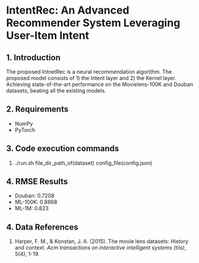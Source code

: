 # IntentRec: An Advanced Recommender System Leveraging User-Item Intent


## 1. Introduction
The proposed IntnetRec is a neural recommendation algorithm. The proposed model consists of 1) the Intent layer and 2) the Kernel layer. Achieving state-of-the-art performance on the Movielens-100K and Douban datasets, beating all the existing models.


## 2. Requirements
* NumPy
* PyTorch

## 3. Code execution commands
1. ./run.sh file_dir_path_of(dataset) config_file(config.json)

## 4. RMSE Results
- Douban: 0.7208
- ML-100K: 0.8868
- ML-1M: 0.823


## 4. Data References
1. Harper, F. M., & Konstan, J. A. (2015). The movie lens datasets: History and context. *Acm transactions on interactive intelligent systems (tiis)*, 5(4), 1-19.
